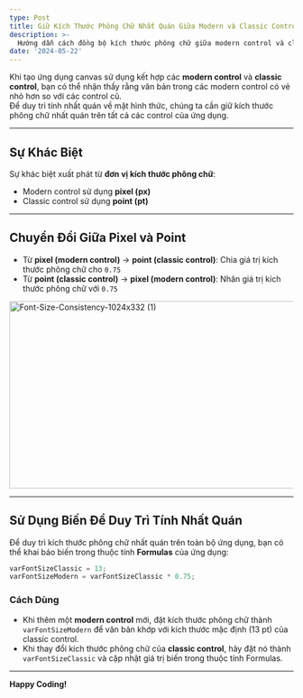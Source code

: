 ```yaml
---
type: Post
title: Giữ Kích Thước Phông Chữ Nhất Quán Giữa Modern và Classic Control Trong Power Apps
description: >-
  Hướng dẫn cách đồng bộ kích thước phông chữ giữa modern control và classic control cũ trong Power Apps
date: '2024-05-22'
---
```

Khi tạo ứng dụng canvas sử dụng kết hợp các **modern control** và **classic control**, bạn có thể nhận thấy rằng văn bản trong các modern control có vẻ nhỏ hơn so với các control cũ.  
Để duy trì tính nhất quán về mặt hình thức, chúng ta cần giữ kích thước phông chữ nhất quán trên tất cả các control của ứng dụng.

---

## Sự Khác Biệt

Sự khác biệt xuất phát từ **đơn vị kích thước phông chữ**:  
- Modern control sử dụng **pixel (px)**  
- Classic control sử dụng **point (pt)**  

---

## Chuyển Đổi Giữa Pixel và Point

- Từ **pixel (modern control)** → **point (classic control)**: Chia giá trị kích thước phông chữ cho `0.75`  
- Từ **point (classic control)** → **pixel (modern control)**: Nhân giá trị kích thước phông chữ với `0.75`  

<img width="1024" height="332" alt="Font-Size-Consistency-1024x332 (1)" src="https://github.com/user-attachments/assets/a8b5c888-dbbf-481b-85ff-82e5d4a858e9" />

---

## Sử Dụng Biến Để Duy Trì Tính Nhất Quán

Để duy trì kích thước phông chữ nhất quán trên toàn bộ ứng dụng, bạn có thể khai báo biến trong thuộc tính **Formulas** của ứng dụng:

```csharp
varFontSizeClassic = 13; 
varFontSizeModern = varFontSizeClassic * 0.75;
```

### Cách Dùng

- Khi thêm một **modern control** mới, đặt kích thước phông chữ thành `varFontSizeModern` để văn bản khớp với kích thước mặc định (13 pt) của classic control.  
- Khi thay đổi kích thước phông chữ của **classic control**, hãy đặt nó thành `varFontSizeClassic` và cập nhật giá trị biến trong thuộc tính Formulas.  

---

**Happy Coding!**  

